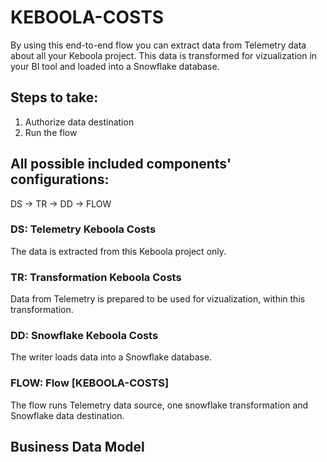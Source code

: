 # KEBOOLA-COSTS

By using this end-to-end flow you can extract data from Telemetry data about all your Keboola project. This data is transformed for vizualization in your BI tool and loaded into a Snowflake database.

## Steps to take:
1. Authorize data destination
2. Run the flow

## All possible included components' configurations:

DS -> TR -> DD -> FLOW


### DS: Telemetry Keboola Costs

The data is extracted from this Keboola project only.

### TR: Transformation Keboola Costs

Data from Telemetry is prepared to be used for vizualization, within this transformation.

### DD: Snowflake Keboola Costs

The writer loads data into a Snowflake database.

### FLOW: Flow [KEBOOLA-COSTS]

The flow runs Telemetry data source, one snowflake transformation and Snowflake data destination.


## Business Data Model









